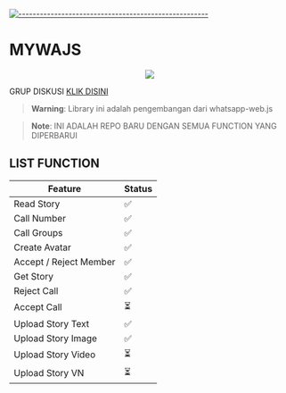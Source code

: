 [![-----------------------------------------------------](https://raw.githubusercontent.com/andreasbm/readme/master/assets/lines/colored.png)](#table-of-contents)
# MYWAJS
 
 <p align="center">
<img width="" src="https://img.shields.io/github/repo-size/amiruldev20/mywajs?color=green&label=Repo%20Size&style=for-the-badge&logo=appveyor">
</p>

GRUP DISKUSI [KLIK DISINI](https://chat.whatsapp.com/KujS5iG5TKfCnrRTlj4MfO)


 > **Warning**: Library ini adalah pengembangan dari whatsapp-web.js
 
 > **Note**: INI ADALAH REPO BARU DENGAN SEMUA FUNCTION YANG DIPERBARUI
 
 ##  LIST FUNCTION
| Feature  | Status |
| ------------- | ------------- |
| Read Story  |  ✅  |
| Call Number |  ✅  |
| Call Groups |  ✅  |
| Create Avatar | ✅ |
| Accept / Reject Member | ✅ |
| Get Story | ✅ |
| Reject Call | ✅ |
| Accept Call | ⏳ |
| Upload Story Text  |  ✅  |
| Upload Story Image |  ✅  |
| Upload Story Video |  ⏳  |
| Upload Story VN  |   ⏳  |
